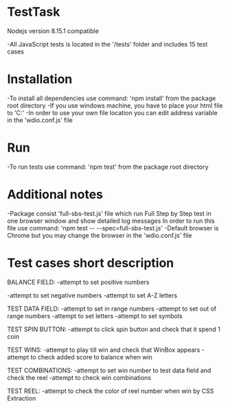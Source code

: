 # TestTask

Nodejs version 8.15.1 compatible

-All JavaScript tests is located in the '/tests' folder and includes 15 test cases

# Installation
-To install all dependencies use command: 'npm install' from the package root directory
-If you use windows machine, you have to place your html file to 'C:\'
-In order to use your own file location you can edit address variable in the 'wdio.conf.js' file

# Run
-To run tests use command: 'npm test' from the package root directory

# Additional notes
-Package consist 'full-sbs-test.js' file which run Full Step by Step test in one browser window and show detailed log messages
In order to run this file use command: 'npm test -- --spec=full-sbs-test.js'
-Default browser is Chrome but you may change the browser in the 'wdio.conf.js' file

# Test cases short description
BALANCE FIELD:
-attempt to set positive numbers

-attempt to set negative numbers
-attempt to set A-Z letters

TEST DATA FIELD:
-attempt to set in range numbers
-attempt to set out of range numbers
-attempt to set letters
-attempt to set symbols

TEST SPIN BUTTON:
-attempt to click spin button and check that it spend 1 coin

TEST WINS:
-attempt to play till win and check that WinBox appears
-attempt to check added score to balance when win

TEST COMBINATIONS:
-attempt to set win number to test data field and check the reel
-attempt to check win combinations

TEST REEL:
-attempt to check the color of reel number when win by CSS Extraction


